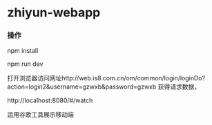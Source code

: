 # zhiyun-webapp
### 操作
npm install

npm run dev

打开浏览器访问网址http://web.is8.com.cn/om/common/login/loginDo?action=login2&username=gzwxb&password=gzwxb  获得请求数据，

http://localhost:8080/#/watch

运用谷歌工具展示移动端